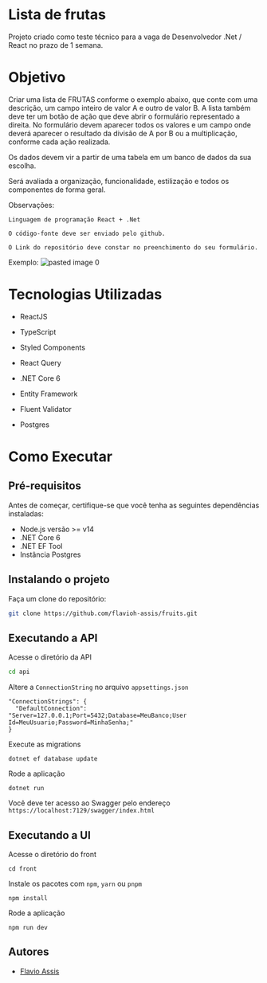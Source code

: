 # Lista de frutas

Projeto criado como teste técnico para a vaga de Desenvolvedor .Net / React no prazo de 1 semana.

# Objetivo
Criar uma lista de FRUTAS conforme o exemplo abaixo, que conte com uma descrição, um campo inteiro de valor A e outro de valor B. A lista também deve ter um botão de ação que deve abrir o formulário representado a direita. No formulário devem aparecer todos os valores e um campo onde deverá aparecer o resultado da divisão de A por B ou a multiplicação, conforme cada ação realizada.

Os dados devem vir a partir de uma tabela em um banco de dados da sua escolha.

Será avaliada a organização, funcionalidade, estilização e todos os componentes de forma geral.

Observações: 

    Linguagem de programação React + .Net 

    O código-fonte deve ser enviado pelo github.

    O Link do repositório deve constar no preenchimento do seu formulário.
    
Exemplo:
![pasted image 0](https://user-images.githubusercontent.com/38504393/224324804-a20161c3-1fc1-40ff-8403-b6194ef24e58.png)

# Tecnologias Utilizadas

  * ReactJS
  * TypeScript
  * Styled Components
  * React Query
  
  * .NET Core 6
  * Entity Framework
  * Fluent Validator
  * Postgres
 
# Como Executar

## Pré-requisitos
  Antes de começar, certifique-se que você tenha as seguintes dependências instaladas:
  * Node.js versão >= v14
  * .NET Core 6
  * .NET EF Tool
  * Instância Postgres
   
## Instalando o projeto
Faça um clone do repositório:
```sh
git clone https://github.com/flavioh-assis/fruits.git
```
   
## Executando a API
Acesse o diretório da API
```sh
cd api
```
 
Altere a `ConnectionString` no arquivo `appsettings.json`
```
"ConnectionStrings": { 
  "DefaultConnection": "Server=127.0.0.1;Port=5432;Database=MeuBanco;User Id=MeuUsuario;Password=MinhaSenha;"
}
```

Execute as migrations
```
dotnet ef database update
```

Rode a aplicação
```
dotnet run
```

Você deve ter acesso ao Swagger pelo endereço `https://localhost:7129/swagger/index.html`

## Executando a UI
Acesse o diretório do front
```
cd front
```

Instale os pacotes com `npm`, `yarn` ou `pnpm`
```
npm install
```

Rode a aplicação
```
npm run dev
```

## Autores
- [Flavio Assis](https://github.com/flavioh-assis)
